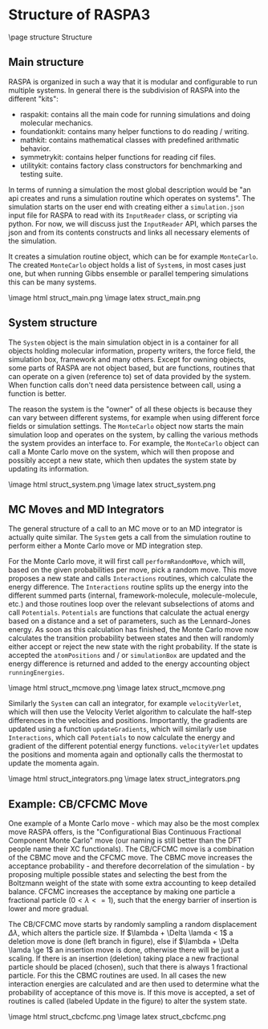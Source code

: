 # Structure of RASPA3
\page structure Structure

## Main structure

RASPA is organized in such a way that it is modular and configurable to run multiple systems. In general there is the subdivision of RASPA into the different "kits":
- raspakit: contains all the main code for running simulations and doing molecular mechanics.
- foundationkit: contains many helper functions to do reading / writing.
- mathkit: contains mathematical classes with predefined arithmatic behavior.
- symmetrykit: contains helper functions for reading cif files.
- utilitykit: contains factory class constructors for benchmarking and testing suite.

In terms of running a simulation the most global description would be "an api creates and runs a simulation routine which operates on systems". The simulation starts on the user end with creating either a `simulation.json` input file for RASPA to read with its `InputReader` class, or scripting via python. For now, we will discuss just the `InputReader` API, which parses the json and from its contents constructs and links all necessary elements of the simulation.

It creates a simulation routine object, which can be for example `MonteCarlo`. The created `MonteCarlo` object holds a list of `System`s, in most cases just one, but when running Gibbs ensemble or parallel tempering simulations this can be many systems.

\image html struct_main.png
\image latex struct_main.png

## System structure
The `System` object is the main simulation object in is a container for all objects holding molecular information, property writers, the force field, the simulation box, framework and many others. Except for owning objects, some parts of RASPA are not object based, but are functions, routines that can operate on a given (reference to) set of data provided by the system. When function calls don't need data persistence between call, using a function is better.

The reason the system is the "owner" of all these objects is because they can vary between different systems, for example when using different force fields or simulation settings. The `MonteCarlo` object now starts the main simulation loop and operates on the system, by calling the various methods the system provides an interface to. For example, the `MonteCarlo` object can call a Monte Carlo move on the system, which will then propose and possibly accept a new state, which then updates the system state by updating its information.

\image html struct_system.png
\image latex struct_system.png

## MC Moves and MD Integrators

The general structure of a call to an MC move or to an MD integrator is actually quite similar. The `System` gets a call from the simulation routine to perform either a Monte Carlo move or MD integration step. 

For the Monte Carlo move, it will first call `performRandomMove`, which will, based on the given probabilities per move, pick a random move. This move proposes a new state and calls `Interactions` routines, which calculate the energy difference. The `Interactions` routine splits up the energy into the different summed parts (internal, framework-molecule, molecule-molecule, etc.) and those routines loop over the relevant subselections of atoms and call `Potentials`. `Potentials` are functions that calculate the actual energy based on a distance and a set of parameters, such as the Lennard-Jones energy. As soon as this calculation has finished, the Monte Carlo move now calculates the transition probability between states and then will randomly either accept or reject the new state with the right probability. If the state is accepted the `atomPositions` and / or `simulationBox` are updated and the energy difference is returned and added to the energy accounting object `runningEnergies`. 

\image html struct_mcmove.png
\image latex struct_mcmove.png

Similarly the `System` can call an integrator, for example `velocityVerlet`, which will then use the Velocity Verlet algorithm to calculate the half-step differences in the velocities and positions. Importantly, the gradients are updated using a function `updateGradients`, which will similarly use `Interactions`, which call `Potentials` to now calculate the energy and gradient of the different potential energy functions. `velocityVerlet` updates the positions and momenta again and optionally calls the thermostat to update the momenta again. 

\image html struct_integrators.png
\image latex struct_integrators.png

## Example: CB/CFCMC Move

One example of a Monte Carlo move - which may also be the most complex move RASPA offers, is the "Configurational Bias Continuous Fractional Component Monte Carlo" move (our naming is still better than the DFT people name their XC functionals). The CB/CFCMC move is a combination of the CBMC move and the CFCMC move. The CBMC move increases the acceptance probability - and therefore decorrelation of the simulation - by proposing multiple possible states and selecting the best from the Boltzmann weight of the state with some extra accounting to keep detailed balance. CFCMC increases the acceptance by making one particle a fractional particle ($0 < \lambda <= 1$), such that the energy barrier of insertion is lower and more gradual.

The CB/CFCMC move starts by randomly sampling a random displacement $\Delta \lambda$, which alters the particle size. If $\lambda + \Delta \lamda < 1$ a deletion move is done (left branch in figure), else if $\lambda + \Delta \lamda \ge 1$ an insertion move is done, otherwise there will be just a scaling. If there is an insertion (deletion) taking place a new fractional particle should be placed (chosen), such that there is always 1 fractional particle. For this the CBMC routines are used. In all cases the new interaction energies are calculated and are then used to determine what the probability of acceptance of this move is. If this move is accepted, a set of routines is called (labeled Update in the figure) to alter the system state.

\image html struct_cbcfcmc.png
\image latex struct_cbcfcmc.png